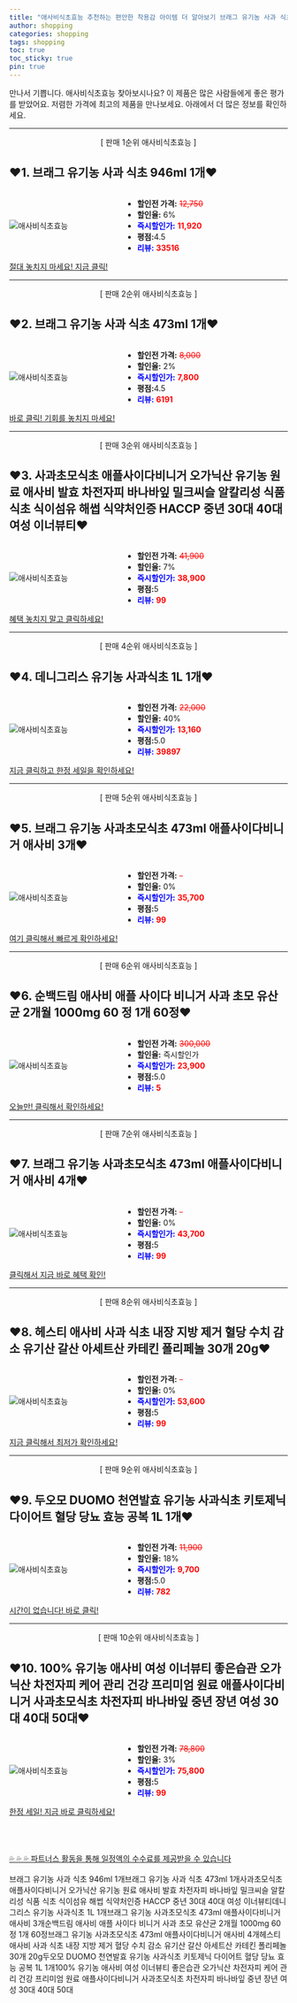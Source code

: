 ```yaml
---
title: "애사비식초효능 추천하는 편안한 착용감 아이템 더 알아보기 브래그 유기농 사과 식초 946ml"
author: shopping
categories: shopping
tags: shopping
toc: true
toc_sticky: true
pin: true
---
```

만나서 기쁩니다. 애사비식초효능 찾아보시나요? 이 제품은 많은 사람들에게 좋은 평가를 받았어요. 저렴한 가격에 최고의 제품을 만나보세요. 아래에서 더 많은 정보를 확인하세요.

---
<p class="toplist" style="margin: 0 auto; display: block; width: fit-content;">[ 판매 1순위 애사비식초효능 ]</p>

<h2><strong>❤️1. 브래그 유기농 사과 식초 946ml 1개❤️</strong></h2>

<div style="display: flex; align-items: center;">
    <div style="flex: 0.4;">
        <img src="https://thumbnail10.coupangcdn.com/thumbnails/remote/230x230ex/image/retail/images/8407515424965327-f1cc6fa0-d448-4f8c-aaf8-ae65cc2d6bfe.jpg" alt="애사비식초효능" style="max-width: 100%;">
    </div>
    <div style="flex: 0.6; margin-left: 10px;">
        <ul>
            <li><strong>할인전 가격:</strong> <del style="color: red;">12,750</del></li>
            <li><strong>할인율:</strong> 6%</li>
            <li><span style='color:blue'><strong>즉시할인가:</strong></span> <span style='color:red'><strong>11,920</strong></span></li>
            <li><strong>평점:</strong>4.5</li>
            <li><span style='color:blue'><strong>리뷰:</strong></span> <span style='color:red'><strong>33516</strong></span></li>
        </ul>
    </div>
</div>
<div class="center">
    <a href="https://selin100587.github.io?lptag=AF9450613&subid=githubio&pageKey=29242&traceid=V0-153&itemId=21496051429&vendorItemId=4083418887" class="myButton">
        절대 놓치지 마세요! 지금 클릭!
    </a>
</div>


---
<p class="toplist" style="margin: 0 auto; display: block; width: fit-content;">[ 판매 2순위 애사비식초효능 ]</p>

<h2><strong>❤️2. 브래그 유기농 사과 식초 473ml 1개❤️</strong></h2>

<div style="display: flex; align-items: center;">
    <div style="flex: 0.4;">
        <img src="https://thumbnail9.coupangcdn.com/thumbnails/remote/230x230ex/image/retail/images/4436244608983417-0b0a5d49-ebc5-478d-97f9-d1321a8b7b75.jpg" alt="애사비식초효능" style="max-width: 100%;">
    </div>
    <div style="flex: 0.6; margin-left: 10px;">
        <ul>
            <li><strong>할인전 가격:</strong> <del style="color: red;">8,000</del></li>
            <li><strong>할인율:</strong> 2%</li>
            <li><span style='color:blue'><strong>즉시할인가:</strong></span> <span style='color:red'><strong>7,800</strong></span></li>
            <li><strong>평점:</strong>4.5</li>
            <li><span style='color:blue'><strong>리뷰:</strong></span> <span style='color:red'><strong>6191</strong></span></li>
        </ul>
    </div>
</div>
<div class="center">
    <a href="https://selin100587.github.io?lptag=AF9450613&subid=githubio&pageKey=8040005024&traceid=V0-153&itemId=15514740319&vendorItemId=85738552666" class="myButton">
        바로 클릭! 기회를 놓치지 마세요!
    </a>
</div>


---
<p class="toplist" style="margin: 0 auto; display: block; width: fit-content;">[ 판매 3순위 애사비식초효능 ]</p>

<h2><strong>❤️3. 사과초모식초 애플사이다비니거 오가닉산 유기농 원료 애사비 발효 차전자피 바나바잎 밀크씨슬 알칼리성 식품 식초 식이섬유 해썹 식약처인증 HACCP 중년 30대 40대 여성 이너뷰티❤️</strong></h2>

<div style="display: flex; align-items: center;">
    <div style="flex: 0.4;">
        <img src="https://thumbnail10.coupangcdn.com/thumbnails/remote/230x230ex/image/vendor_inventory/fad7/343d0d4f5cc7f4f62b6a2c4429e86bb440fa2e7435cadd6b1c8187895f92.jpg" alt="애사비식초효능" style="max-width: 100%;">
    </div>
    <div style="flex: 0.6; margin-left: 10px;">
        <ul>
            <li><strong>할인전 가격:</strong> <del style="color: red;">41,900</del></li>
            <li><strong>할인율:</strong> 7%</li>
            <li><span style='color:blue'><strong>즉시할인가:</strong></span> <span style='color:red'><strong>38,900</strong></span></li>
            <li><strong>평점:</strong>5</li>
            <li><span style='color:blue'><strong>리뷰:</strong></span> <span style='color:red'><strong>99</strong></span></li>
        </ul>
    </div>
</div>
<div class="center">
    <a href="https://selin100587.github.io?lptag=AF9450613&subid=githubio&pageKey=8255388648&traceid=V0-153&itemId=23773368842&vendorItemId=90797622203" class="myButton">
        혜택 놓치지 말고 클릭하세요!
    </a>
</div>


---
<p class="toplist" style="margin: 0 auto; display: block; width: fit-content;">[ 판매 4순위 애사비식초효능 ]</p>

<h2><strong>❤️4. 데니그리스 유기농 사과식초 1L 1개❤️</strong></h2>

<div style="display: flex; align-items: center;">
    <div style="flex: 0.4;">
        <img src="https://thumbnail10.coupangcdn.com/thumbnails/remote/230x230ex/image/retail/images/34900220748733-ae406b73-0fbe-4ff2-9fa3-cfa7e2fde952.jpg" alt="애사비식초효능" style="max-width: 100%;">
    </div>
    <div style="flex: 0.6; margin-left: 10px;">
        <ul>
            <li><strong>할인전 가격:</strong> <del style="color: red;">22,000</del></li>
            <li><strong>할인율:</strong> 40%</li>
            <li><span style='color:blue'><strong>즉시할인가:</strong></span> <span style='color:red'><strong>13,160</strong></span></li>
            <li><strong>평점:</strong>5.0</li>
            <li><span style='color:blue'><strong>리뷰:</strong></span> <span style='color:red'><strong>39897</strong></span></li>
        </ul>
    </div>
</div>
<div class="center">
    <a href="https://selin100587.github.io?lptag=AF9450613&subid=githubio&pageKey=7992079901&traceid=V0-153&itemId=11652049882&vendorItemId=78926482958" class="myButton">
        지금 클릭하고 한정 세일을 확인하세요!
    </a>
</div>


---
<p class="toplist" style="margin: 0 auto; display: block; width: fit-content;">[ 판매 5순위 애사비식초효능 ]</p>

<h2><strong>❤️5. 브래그 유기농 사과초모식초 473ml 애플사이다비니거 애사비 3개❤️</strong></h2>

<div style="display: flex; align-items: center;">
    <div style="flex: 0.4;">
        <img src="https://thumbnail6.coupangcdn.com/thumbnails/remote/230x230ex/image/vendor_inventory/95fb/03bf423f2ce6cfdfaed8892316db3c8834c1526e1defdc35dbf79e3d10d4.png" alt="애사비식초효능" style="max-width: 100%;">
    </div>
    <div style="flex: 0.6; margin-left: 10px;">
        <ul>
            <li><strong>할인전 가격:</strong> <del style="color: red;">-</del></li>
            <li><strong>할인율:</strong> 0%</li>
            <li><span style='color:blue'><strong>즉시할인가:</strong></span> <span style='color:red'><strong>35,700</strong></span></li>
            <li><strong>평점:</strong>5</li>
            <li><span style='color:blue'><strong>리뷰:</strong></span> <span style='color:red'><strong>99</strong></span></li>
        </ul>
    </div>
</div>
<div class="center">
    <a href="https://selin100587.github.io?lptag=AF9450613&subid=githubio&pageKey=8244784673&traceid=V0-153&itemId=23773968044&vendorItemId=90798208456" class="myButton">
        여기 클릭해서 빠르게 확인하세요!
    </a>
</div>


---
<p class="toplist" style="margin: 0 auto; display: block; width: fit-content;">[ 판매 6순위 애사비식초효능 ]</p>

<h2><strong>❤️6. 순백드림 애사비 애플 사이다 비니거 사과 초모 유산균 2개월 1000mg 60 정 1개 60정❤️</strong></h2>

<div style="display: flex; align-items: center;">
    <div style="flex: 0.4;">
        <img src="https://thumbnail9.coupangcdn.com/thumbnails/remote/230x230ex/image/vendor_inventory/fbc7/285826818e54ba9eeee86e7f74888092e3b1a5be40e8eaae1194de19b698.png" alt="애사비식초효능" style="max-width: 100%;">
    </div>
    <div style="flex: 0.6; margin-left: 10px;">
        <ul>
            <li><strong>할인전 가격:</strong> <del style="color: red;">300,000</del></li>
            <li><strong>할인율:</strong> 즉시할인가</li>
            <li><span style='color:blue'><strong>즉시할인가:</strong></span> <span style='color:red'><strong>23,900</strong></span></li>
            <li><strong>평점:</strong>5.0</li>
            <li><span style='color:blue'><strong>리뷰:</strong></span> <span style='color:red'><strong>5</strong></span></li>
        </ul>
    </div>
</div>
<div class="center">
    <a href="https://selin100587.github.io?lptag=AF9450613&subid=githubio&pageKey=8223329005&traceid=V0-153&itemId=23641982207&vendorItemId=90735927368" class="myButton">
        오늘만! 클릭해서 확인하세요!
    </a>
</div>


---
<p class="toplist" style="margin: 0 auto; display: block; width: fit-content;">[ 판매 7순위 애사비식초효능 ]</p>

<h2><strong>❤️7. 브래그 유기농 사과초모식초 473ml 애플사이다비니거 애사비 4개❤️</strong></h2>

<div style="display: flex; align-items: center;">
    <div style="flex: 0.4;">
        <img src="https://thumbnail9.coupangcdn.com/thumbnails/remote/230x230ex/image/vendor_inventory/b10b/c67cf5d21a2e1b77ad7b756aa8fe9ea26ddf3d09fbe7cda4d4789e2dbfa1.png" alt="애사비식초효능" style="max-width: 100%;">
    </div>
    <div style="flex: 0.6; margin-left: 10px;">
        <ul>
            <li><strong>할인전 가격:</strong> <del style="color: red;">-</del></li>
            <li><strong>할인율:</strong> 0%</li>
            <li><span style='color:blue'><strong>즉시할인가:</strong></span> <span style='color:red'><strong>43,700</strong></span></li>
            <li><strong>평점:</strong>5</li>
            <li><span style='color:blue'><strong>리뷰:</strong></span> <span style='color:red'><strong>99</strong></span></li>
        </ul>
    </div>
</div>
<div class="center">
    <a href="https://selin100587.github.io?lptag=AF9450613&subid=githubio&pageKey=8244784673&traceid=V0-153&itemId=23773968042&vendorItemId=90798208448" class="myButton">
        클릭해서 지금 바로 혜택 확인!
    </a>
</div>


---
<p class="toplist" style="margin: 0 auto; display: block; width: fit-content;">[ 판매 8순위 애사비식초효능 ]</p>

<h2><strong>❤️8. 헤스티 애사비 사과 식초 내장 지방 제거 혈당 수치 감소 유기산 갈산 아세트산 카테킨 폴리페놀 30개 20g❤️</strong></h2>

<div style="display: flex; align-items: center;">
    <div style="flex: 0.4;">
        <img src="https://thumbnail7.coupangcdn.com/thumbnails/remote/230x230ex/image/vendor_inventory/a554/7e57c41a52af006ecb0b9c52a3cd2a4997a4ac11006413c3822b1abb5fba.png" alt="애사비식초효능" style="max-width: 100%;">
    </div>
    <div style="flex: 0.6; margin-left: 10px;">
        <ul>
            <li><strong>할인전 가격:</strong> <del style="color: red;">-</del></li>
            <li><strong>할인율:</strong> 0%</li>
            <li><span style='color:blue'><strong>즉시할인가:</strong></span> <span style='color:red'><strong>53,600</strong></span></li>
            <li><strong>평점:</strong>5</li>
            <li><span style='color:blue'><strong>리뷰:</strong></span> <span style='color:red'><strong>99</strong></span></li>
        </ul>
    </div>
</div>
<div class="center">
    <a href="https://selin100587.github.io?lptag=AF9450613&subid=githubio&pageKey=8222515823&traceid=V0-153&itemId=23638592389&vendorItemId=90664033195" class="myButton">
        지금 클릭해서 최저가 확인하세요!
    </a>
</div>


---
<p class="toplist" style="margin: 0 auto; display: block; width: fit-content;">[ 판매 9순위 애사비식초효능 ]</p>

<h2><strong>❤️9. 두오모 DUOMO 천연발효 유기농 사과식초 키토제닉 다이어트 혈당 당뇨 효능 공복 1L 1개❤️</strong></h2>

<div style="display: flex; align-items: center;">
    <div style="flex: 0.4;">
        <img src="https://thumbnail9.coupangcdn.com/thumbnails/remote/230x230ex/image/vendor_inventory/d038/acc4f2615686f6306ce24f14b9b654281f499ecab59e1945655a027790b9.png" alt="애사비식초효능" style="max-width: 100%;">
    </div>
    <div style="flex: 0.6; margin-left: 10px;">
        <ul>
            <li><strong>할인전 가격:</strong> <del style="color: red;">11,900</del></li>
            <li><strong>할인율:</strong> 18%</li>
            <li><span style='color:blue'><strong>즉시할인가:</strong></span> <span style='color:red'><strong>9,700</strong></span></li>
            <li><strong>평점:</strong>5.0</li>
            <li><span style='color:blue'><strong>리뷰:</strong></span> <span style='color:red'><strong>782</strong></span></li>
        </ul>
    </div>
</div>
<div class="center">
    <a href="https://selin100587.github.io?lptag=AF9450613&subid=githubio&pageKey=7663062764&traceid=V0-153&itemId=20420666452&vendorItemId=85018370915" class="myButton">
        시간이 없습니다! 바로 클릭!
    </a>
</div>


---
<p class="toplist" style="margin: 0 auto; display: block; width: fit-content;">[ 판매 10순위 애사비식초효능 ]</p>

<h2><strong>❤️10. 100% 유기농 애사비 여성 이너뷰티 좋은습관 오가닉산 차전자피 케어 관리 건강 프리미엄 원료 애플사이다비니거 사과초모식초 차전자피 바나바잎 중년 장년 여성 30대 40대 50대❤️</strong></h2>

<div style="display: flex; align-items: center;">
    <div style="flex: 0.4;">
        <img src="https://thumbnail7.coupangcdn.com/thumbnails/remote/230x230ex/image/vendor_inventory/ff1b/d7f3e19d5ce16cfd28e2b173a3c5e186408603f213bcc31c8dfd16dd2d05.jpg" alt="애사비식초효능" style="max-width: 100%;">
    </div>
    <div style="flex: 0.6; margin-left: 10px;">
        <ul>
            <li><strong>할인전 가격:</strong> <del style="color: red;">78,800</del></li>
            <li><strong>할인율:</strong> 3%</li>
            <li><span style='color:blue'><strong>즉시할인가:</strong></span> <span style='color:red'><strong>75,800</strong></span></li>
            <li><strong>평점:</strong>5</li>
            <li><span style='color:blue'><strong>리뷰:</strong></span> <span style='color:red'><strong>99</strong></span></li>
        </ul>
    </div>
</div>
<div class="center">
    <a href="https://selin100587.github.io?lptag=AF9450613&subid=githubio&pageKey=8255388579&traceid=V0-153&itemId=23773368549&vendorItemId=90797621884" class="myButton">
        한정 세일! 지금 바로 클릭하세요!
    </a>
</div>

<br><br><br>[💦 💦 💦 파트너스 활동을 통해 일정액의 수수료를 제공받을 수 있습니다](https://link.coupang.com/a/bcpT2c)<br><br>브래그 유기농 사과 식초 946ml 1개브래그 유기농 사과 식초 473ml 1개사과초모식초 애플사이다비니거 오가닉산 유기농 원료 애사비 발효 차전자피 바나바잎 밀크씨슬 알칼리성 식품 식초 식이섬유 해썹 식약처인증 HACCP 중년 30대 40대 여성 이너뷰티데니그리스 유기농 사과식초 1L 1개브래그 유기농 사과초모식초 473ml 애플사이다비니거 애사비 3개순백드림 애사비 애플 사이다 비니거 사과 초모 유산균 2개월 1000mg 60 정 1개 60정브래그 유기농 사과초모식초 473ml 애플사이다비니거 애사비 4개헤스티 애사비 사과 식초 내장 지방 제거 혈당 수치 감소 유기산 갈산 아세트산 카테킨 폴리페놀 30개 20g두오모 DUOMO 천연발효 유기농 사과식초 키토제닉 다이어트 혈당 당뇨 효능 공복 1L 1개100% 유기농 애사비 여성 이너뷰티 좋은습관 오가닉산 차전자피 케어 관리 건강 프리미엄 원료 애플사이다비니거 사과초모식초 차전자피 바나바잎 중년 장년 여성 30대 40대 50대